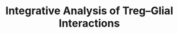 ---
annotations:
- id: PW:0000059
  parent: signaling pathway
  type: Pathway Ontology
  value: signaling pathway pertinent to the brain and nervous system
authors:
- FienValenta
citedin: ''
communities: []
description: Interaction Between Regulatory T cells, microglia, oligodendrocytes and
  oligodendrocyte precursor cells
last-edited: 2025-06-03
ndex: null
organisms:
- Homo sapiens
redirect_from:
- /index.php/Pathway:WP5561
- /instance/WP5561
- /instance/WP5561_r139328
revision: r139328
schema-jsonld:
- '@context': https://schema.org/
  '@id': https://wikipathways.github.io/pathways/WP5561.html
  '@type': Dataset
  creator:
    '@type': Organization
    name: WikiPathways
  description: Interaction Between Regulatory T cells, microglia, oligodendrocytes
    and oligodendrocyte precursor cells
  keywords:
  - AIF1
  - APOD
  - AREG
  - CASP1
  - CCL1
  - CCL20
  - CCN3
  - CCR6
  - CCR8
  - CD274
  - CD28
  - CD4
  - CD44
  - CD47
  - CD68
  - CD80
  - CD86
  - CDC42
  - CNP
  - CSPG4
  - CTLA4
  - CX3CR1
  - CXCL1
  - CXCL12
  - EBI3
  - EGFR
  - FAM20C
  - FOXO1
  - FOXO3
  - FOXO4
  - FOXP3
  - GALC
  - GSDMD
  - HEXB
  - HTR7
  - IFNG
  - IGF1
  - IGF1R
  - IKZF2
  - IL10
  - IL10RA
  - IL10RB
  - IL12A
  - IL12RB1
  - IL12RB2
  - IL18
  - IL1B
  - IL1RAP
  - IL2
  - IL2RA
  - IL2RB
  - IL2RG
  - IL33
  - IL4
  - IL6
  - ITGA2
  - ITGAV
  - ITGB3
  - JAK1
  - JAK3
  - KLRG1
  - LGALS1
  - LGALS3
  - MAPK14
  - MBP
  - MCAM
  - MMP9
  - MOG
  - MYD88
  - NFKB1
  - NFKB2
  - NKX2-2
  - NKX6-1
  - NKX6-2
  - NLRP3
  - NOS2
  - OLIG1
  - OLIG2
  - OSM
  - P2RY12
  - PDCD1
  - PDGFA
  - PDGFRA
  - PLP1
  - PTK2
  - RAC1
  - ROS1
  - SEMA3F
  - SIRPA
  - SMAD2
  - SMAD3
  - SOCS3
  - SOX9
  - SPP1
  - SSTR2
  - STAT1
  - STAT3
  - STAT4
  - STAT5A
  - STAT5B
  - TGFB1
  - TGFB2
  - TGFBR1
  - TGFBR2
  - TGFBR3
  - TGM2
  - TLR4
  - TMEM119
  - TNF
  - TNFRSF1B
  - TRAC
  - TRBC1
  - TRBC2
  - TYK2
  - VEGFA
  - glutamate
  - nitric oxide
  - serotonine
  license: CC0
  name: 'Integrative Analysis of  Treg–Glial Interactions '
seo: CreativeWork
title: 'Integrative Analysis of  Treg–Glial Interactions '
wpid: WP5561
---